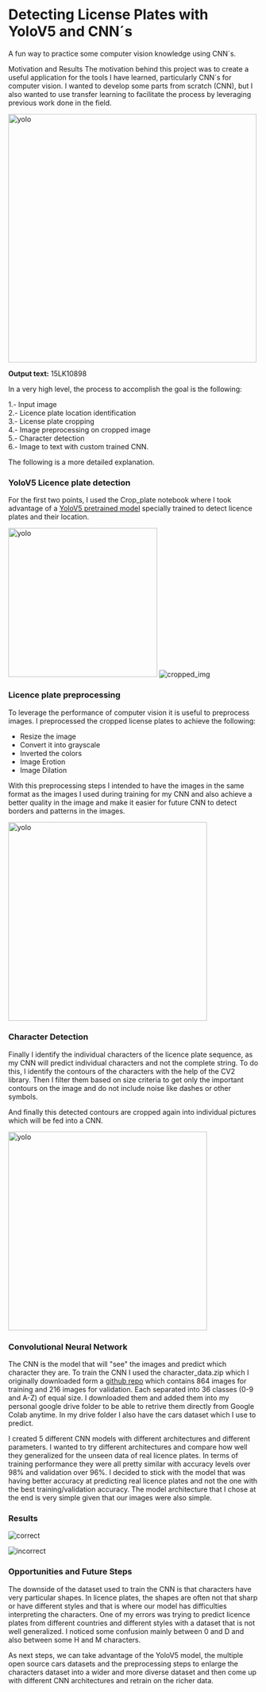 # Detecting License Plates with YoloV5 and CNN´s
A fun way to practice some computer vision knowledge using CNN´s.  

Motivation and Results
The motivation behind this project was to create a useful application for the tools I have learned, particularly CNN´s for computer vision. I wanted to develop some parts from scratch (CNN),  but I also wanted to use transfer learning to facilitate the process by leveraging previous work done in the field.

<img src="https://github.com/jogepa/License_plate_detection/assets/114703913/24c5597c-444d-4061-bf65-6fe7105ee6f3" alt="yolo" width="500px">  


**Output text:** 15LK10898


In a very high level, the process to accomplish the goal is the following:  
  
1.- Input image  
2.- Licence plate location identification  
3.- License plate cropping  
4.- Image preprocessing on cropped image   
5.- Character detection  
6.- Image to text with custom trained CNN.

The following is a more detailed explanation. 

### YoloV5 Licence plate detection 
For the first two points, I used the Crop_plate notebook where I took advantage of a [YoloV5 pretrained model](https://huggingface.co/keremberke/yolov5m-license-plate) specially trained to detect licence plates and their location. 

<img src="https://github.com/jogepa/License_plate_detection/assets/114703913/965a2a6c-3a10-41c2-a094-9a650bba03a9" alt="yolo" width="300px"> ![cropped_img](https://github.com/jogepa/License_plate_detection/assets/114703913/649186ec-f104-4258-af51-32f44deab4c6)

### Licence plate preprocessing 
To leverage the performance of computer vision it is useful to preprocess images. I preprocessed the cropped license plates to achieve the following:

- Resize the image
- Convert it into grayscale
- Inverted the colors
- Image Erotion
- Image Dilation 

With this preprocessing steps I intended to have the images in the same format as the images I used during training for my CNN and also achieve a better quality in the image and make it easier for future CNN to detect borders and patterns in the images.

<img src="https://github.com/jogepa/License_plate_detection/assets/114703913/3a10f1d7-c232-459c-a198-7af0b8ce1325" alt="yolo" width="400px">   

### Character Detection
Finally I identify the individual characters of the licence plate sequence, as my CNN will predict individual characters and not the complete string. To do this, I identify the contours of the characters with the help of the CV2 library. Then I filter them based on size criteria to get only the important contours on the image and do not include noise like dashes or other symbols.

And finally this detected contours are cropped again into individual pictures which will be fed into a CNN. 


<img src="https://github.com/jogepa/License_plate_detection/assets/114703913/95cf5095-9468-4360-a97d-0730161d7ac7" alt="yolo" width="400px">   


### Convolutional Neural Network
The CNN is the model that will "see" the images and predict which character they are. To train the CNN I used the character_data.zip which I originally downloaded form a [github repo](https://github.com/SarthakV7/AI-based-indian-license-plate-detection/blob/master/data.zip) which contains 864 images for training and 216 images for validation. Each separated into 36 classes (0-9 and A-Z) of equal size. I downloaded them and added them into my personal google drive folder to be able to retrive them directly from Google Colab anytime. In my drive folder I also have the cars dataset which I use to predict. 

I created 5 different CNN models with different architectures and different parameters. I wanted to try different architectures and compare how well they generalized for the unseen data of real licence plates. In terms of training performance they were all pretty similar with  accuracy levels over 98% and validation over 96%. 
I decided to stick with the model that was having better accuracy at predicting real licence plates and not the one with the best training/validation accuracy. The model architecture that I chose at the end is very simple given that our images were also simple.

### Results   

![correct](https://github.com/jogepa/License_plate_detection/assets/114703913/988f178c-3a72-4969-a63c-46ef2cf32b0d)    

![incorrect](https://github.com/jogepa/License_plate_detection/assets/114703913/e3c4fd86-3003-4b3a-a793-a4dbce17aae9)
  


### Opportunities and Future Steps 
The downside of the dataset used to train the CNN is that characters have very particular shapes. In licence plates, the shapes are often not that sharp or have different styles and that is where our model has difficulties interpreting the characters. One of my errors was trying to predict licence plates from different countries and different styles with a dataset that is not well generalized. I noticed some confusion mainly between 0 and D and also between some H and M characters. 

As next steps, we can take advantage of the YoloV5 model, the multiple open source cars datasets and the preprocessing steps to enlarge the characters dataset into a wider and more diverse dataset and then come up with different CNN architectures and retrain on the richer data.
 
